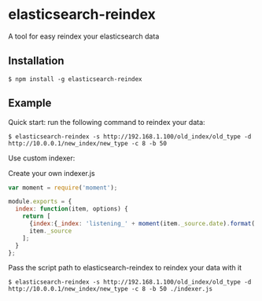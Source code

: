 elasticsearch-reindex
=====================

A tool for easy reindex your elasticsearch data

Installation
-----------

```
$ npm install -g elasticsearch-reindex
```

Example
-------

Quick start: run the following command to reindex your data:
```
$ elasticsearch-reindex -s http://192.168.1.100/old_index/old_type -d http://10.0.0.1/new_index/new_type -c 8 -b 50
```

Use custom indexer:

Create your own indexer.js
```js
var moment = require('moment');

module.exports = {
  index: function(item, options) {
    return [
      {index:{_index: 'listening_' + moment(item._source.date).format('YYYYMM'), _type:options.type || item._type, _id: item._id}},
      item._source
    ];
  }
};
```

Pass the script path to elasticsearch-reindex to reindex your data with it
```
$ elasticsearch-reindex -s http://192.168.1.100/old_index/old_type -d http://10.0.0.1/new_index/new_type -c 8 -b 50 ./indexer.js
```
